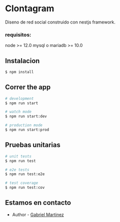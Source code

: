 # Clontagram
Diseno de red social construido con nestjs framework.

### requisitos:
node >= 12.0
mysql o mariadb >= 10.0

## Instalacion

```bash
$ npm install
```

## Correr the app

```bash
# development
$ npm run start

# watch mode
$ npm run start:dev

# production mode
$ npm run start:prod
```

## Pruebas unitarias

```bash
# unit tests
$ npm run test

# e2e tests
$ npm run test:e2e

# test coverage
$ npm run test:cov
```

## Estamos en contacto

- Author - [Gabriel Martinez](https://gabmart1995.github.io)

